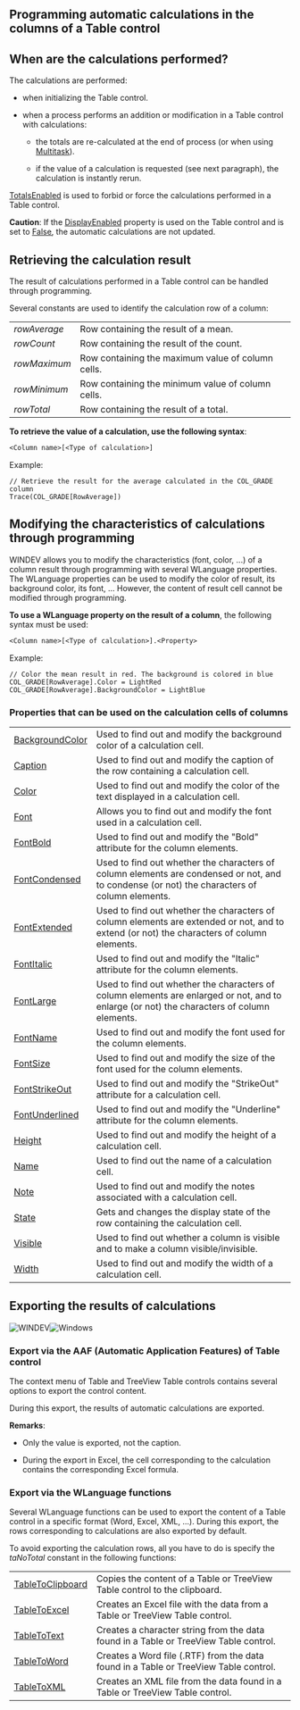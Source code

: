 


## Programming automatic calculations in the columns of a Table control
			



<a name="NOTE1"></a>
<a name="NOTE1_1"></a>


## When are the calculations performed?
<a name="when_are_the_calculations_performed_ELTTEXTE000281"></a>
The calculations are performed:

- when initializing the Table control. 

- when a process performs an addition or modification in a Table control with calculations:

	- the totals are re-calculated at the end of process (or when using [Multitask](../WDLang1/3015004.md)).

	- if the value of a calculation is requested (see next paragraph), the calculation is instantly rerun.







[TotalsEnabled](../Proprietes/2510122.md) is used to forbid or force the calculations performed in a Table control. 

**Caution**: If the [DisplayEnabled](../Proprietes/2510015.md) property is used on the Table control and is set to <u><u><u><u>False</u></u></u></u>, the automatic calculations are not updated. 

<a name="NOTE2"></a>
<a name="NOTE2_1"></a>


## Retrieving the calculation result
<a name="retrieving_the_calculation_result_ELTTEXTE000305"></a>
The result of calculations performed in a Table control can be handled through programming.

Several constants are used to identify the calculation row of a column:



|   |   |
| --- | --- |
| *rowAverage* | Row containing the result of a mean. |
| *rowCount* | Row containing the result of the count. |
| *rowMaximum* | Row containing the maximum value of column cells. |
| *rowMinimum* | Row containing the minimum value of column cells. |
| *rowTotal* | Row containing the result of a total. |


**To retrieve the value of a calculation, use the following syntax**:


```txt
<Column name>[<Type of calculation>]
```

Example:


```wl
// Retrieve the result for the average calculated in the COL_GRADE column
Trace(COL_GRADE[RowAverage])
```


<a name="NOTE3"></a>
<a name="NOTE3_1"></a>


## Modifying the characteristics of calculations through programming
<a name="modifying_the_characteristics_calculations_through_programming_ELTTEXTE000329"></a>
WINDEV allows you to modify the characteristics (font, color, ...) of a column result through programming with several WLanguage properties. The WLanguage properties can be used to modify the color of result, its background color, its font, ... However, the content of result cell cannot be modified through programming.

**To use a WLanguage property on the result of a column**, the following syntax must be used:


```txt
<Column name>[<Type of calculation>].<Property>
```

Example:


```wl
// Color the mean result in red. The background is colored in blue
COL_GRADE[RowAverage].Color = LightRed
COL_GRADE[RowAverage].BackgroundColor = LightBlue
```

<a name="NOTE3_2"></a>


### Properties that can be used on the calculation cells of columns
<a name="properties_that_can_used_the_calculation_cells_columns_ELTPARAGRAPHE000105"></a>




|   |   |
| --- | --- |
| [BackgroundColor](../Proprietes/2510022.md) | Used to find out and modify the background color of a calculation cell. |
| [Caption](../Proprietes/2510053.md) | Used to find out and modify the caption of the row containing a calculation cell. |
| [Color](../Proprietes/2510071.md) | Used to find out and modify the color of the text displayed in a calculation cell. |
| [Font](../Motscles/1514045.md) | Allows you to find out and modify the font used in a calculation cell. |
| [FontBold](../Proprietes/2510103.md) | Used to find out and modify the "Bold" attribute for the column elements. |
| [FontCondensed](../Proprietes/2510096.md) | Used to find out whether the characters of column elements are condensed or not, and to condense (or not) the characters of column elements. |
| [FontExtended](../Proprietes/2510104.md) | Used to find out whether the characters of column elements are extended or not, and to extend (or not) the characters of column elements. |
| [FontItalic](../Proprietes/2510102.md) | Used to find out and modify the "Italic" attribute for the column elements. |
| [FontLarge](../Proprietes/2510101.md) | Used to find out whether the characters of column elements are enlarged or not, and to enlarge (or not) the characters of column elements. |
| [FontName](../Proprietes/2510100.md) | Used to find out and modify the font used for the column elements. |
| [FontSize](../Proprietes/2510072.md) | Used to find out and modify the size of the font used for the column elements. |
| [FontStrikeOut](../Proprietes/2510091.md) | Used to find out and modify the "StrikeOut" attribute for a calculation cell. |
| [FontUnderlined](../Proprietes/2510099.md) | Used to find out and modify the "Underline" attribute for the column elements. |
| [Height](../Proprietes/2510050.md) | Used to find out and modify the height of a calculation cell. |
| [Name](../Proprietes/2510082.md) | Used to find out the name of a calculation cell. |
| [Note](../Proprietes/2510085.md) | Used to find out and modify the notes associated with a calculation cell. |
| [State](../Proprietes/2510039.md) | Gets and changes the display state of the row containing the calculation cell. |
| [Visible](../Proprietes/2510138.md) | Used to find out whether a column is visible and to make a column visible/invisible. |
| [Width](../Proprietes/2510059.md) | Used to find out and modify the width of a calculation cell. |



<a name="NOTE4"></a>
<a name="NOTE4_1"></a>


## Exporting the results of calculations
<a name="exporting_the_results_calculations_ELTTEXTE000359"></a>
![WINDEV](https://doc.pcsoft.fr/ext/images/us/WD.png)![Windows](https://doc.pcsoft.fr/ext/images/us/WINDOWS.png) 

### Export via the AAF (Automatic Application Features) of Table control
<a name="export_via_the_aaf_automatic_application_features_table_control_ELTPARAGRAPHE000214"></a>

The context menu of Table and TreeView Table controls contains several options to export the control content. 

During this export, the results of automatic calculations are exported. 

**Remarks**: 

- Only the value is exported, not the caption. 

- During the export in Excel, the cell corresponding to the calculation contains the corresponding Excel formula. 





### Export via the WLanguage functions
<a name="export_via_the_wlanguage_functions_ELTPARAGRAPHE000228"></a>

Several WLanguage functions can be used to export the content of a Table control in a specific format (Word, Excel, XML, ...). During this export, the rows corresponding to calculations are also exported by default.

To avoid exporting the calculation rows, all you have to do is specify the *taNoTotal* constant in the following functions:



|   |   |
| --- | --- |
| [TableToClipboard](../WDLang1/1000017062.md) | Copies the content of a Table or TreeView Table control to the clipboard. |
| [TableToExcel](../WDLang1/3074033.md) | Creates an Excel file with the data from a Table or TreeView Table control. |
| [TableToText](../WDLang1/1000017061.md) | Creates a character string from the data found in a Table or TreeView Table control. |
| [TableToWord](../WDLang1/3074036.md) | Creates a Word file (.RTF) from the data found in a Table or TreeView Table control. |
| [TableToXML](../WDLang1/3074037.md) | Creates an XML file from the data found in a Table or TreeView Table control. |






